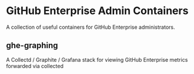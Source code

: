 # GitHub Enterprise Admin Containers

A collection of useful containers for GitHub Enterprise administrators.

## ghe-graphing

A Collectd / Graphite / Grafana stack for viewing GitHub Enterprise metrics forwarded via collected
